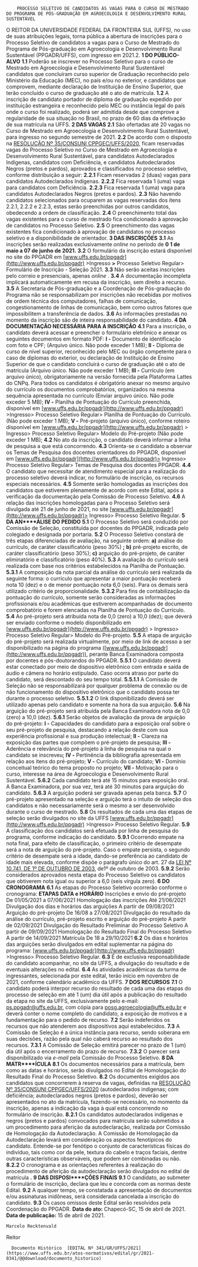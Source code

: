         PROCESSO SELETIVO DE CANDIDATOS ÀS VAGAS PARA O CURSO DE MESTRADO DO PROGRAMA DE PÓS-GRADUAÇÃO EM AGROECOLOGIA E DESENVOLVIMENTO RURAL SUSTENTÁVEL  

 O REITOR DA UNIVERSIDADE FEDERAL DA FRONTEIRA SUL (UFFS), no uso de suas atribuições legais, torna pública a abertura de inscrições para o Processo Seletivo de candidatos a vagas para o Curso de Mestrado do Programa de Pós-graduação em Agroecologia e Desenvolvimento Rural Sustentável (PPGADR/UFFS), com ingresso em 2021.2.  **1 DO PÚBLICO-ALVO** **1.1**  Poderão se inscrever no Processo Seletivo para o curso de Mestrado em Agroecologia e Desenvolvimento Rural Sustentável candidatos que concluíram curso superior de Graduação reconhecido pelo Ministério da Educação (MEC), no país e/ou no exterior, e candidatos que comprovem, mediante declaração de Instituição de Ensino Superior, que terão concluído o curso de graduação até o ato de matrícula. **1.2**  A inscrição de candidato portador de diploma de graduação expedido por instituição estrangeira e reconhecido pelo MEC ou instância legal do país onde o curso foi realizado, poderá ser admitida desde que comprove a regularidade de sua situação no Brasil, no prazo de 60 dias da efetivação de sua matrícula na UFFS.  **2 DAS VAGAS** **2.1**  São ofertadas até 20 vagas no Curso de Mestrado em Agroecologia e Desenvolvimento Rural Sustentável, para ingresso no segundo semestre de 2021. **2.2**  De acordo com o disposto na [RESOLUÇÃO Nº 35/CONSUNI CPPGEC/UFFS/2020](https://www.uffs.edu.br/atos-normativos/resolucao/consunicppgec/2020-0035), ficam reservadas vagas do Processo Seletivo no Curso de Mestrado em Agroecologia e Desenvolvimento Rural Sustentável, para candidatos Autodeclarados Indígenas, candidatos com Deficiência, e candidatos Autodeclarados Negros (pretos e pardos), aprovados e classificados no processo seletivo, conforme distribuição a seguir: **2.2.1**  Ficam reservadas 2 (duas) vagas para candidatos Autodeclarados Indígenas. **2.2.2**  Fica reservada 1 (uma) vaga para candidatos com Deficiência. **2.2.3**  Fica reservada 1 (uma) vaga para candidatos Autodeclarados Negros (pretos e pardos). **2.3**  Não havendo candidatos selecionados para ocuparem as vagas reservadas dos itens 2.2.1, 2.2.2 e 2.2.3, estas serão preenchidas por outros candidatos, obedecendo a ordem de classificação. **2.4**  O preenchimento total das vagas existentes para o curso de mestrado fica condicionado à aprovação de candidatos no Processo Seletivo. **2.5**  O preenchimento das vagas existentes fica condicionado à aprovação de candidatos no processo seletivo e a disponibilidade de orientador.  **3 DAS INSCRIÇÕES** **3.1**  As inscrições serão realizadas exclusivamente *online*  no período de **0** **1 de maio a 07 de junho de 2021.** **3.2**  O formulário da inscrição estará disponível no site do PPGADR em [www.uffs.edu.br/ppgadr](http://www.uffs.edu.br/ppgadr) >Ingresso  **>** Processo Seletivo Regular> Formulário de Inscrição - Seleção 2021. **3.3**  Não serão aceitas inscrições pelo correio e presenciais, apenas *online* . **3.4**  A documentação incompleta implicará automaticamente em recusa da inscrição, sem direito a recurso. **3.5**  A Secretaria de Pós-graduação e a Coordenação de Pós-graduação do Programa não se responsabilizam por inscrições não recebidas por motivos de ordem técnica dos computadores, falhas de comunicação, congestionamento de linhas de comunicação, bem como outros fatores que impossibilitem a transferência de dados. **3.6**  As informações prestadas no momento da inscrição são de inteira responsabilidade do candidato.  **4 DA DOCUMENTAÇÃO NECESSÁRIA PARA A INSCRIÇÃO** **4.1**  Para a inscrição, o candidato deverá acessar e preencher o formulário eletrônico e anexar os seguintes documentos em formato PDF: **I -**  Documento de identificação com foto e CPF; (Arquivo único. Não pode exceder 1 MB); **II -**  Diploma de curso de nível superior, reconhecido pelo MEC ou órgão competente para o caso de diplomas do exterior, ou declaração de Instituição de Ensino Superior de que o candidato concluirá o curso de graduação até o ato de matrícula (Arquivo único. Não pode exceder 1 MB); **III -**  Currículo (em arquivo único), obrigatoriamente na versão fornecida pela Plataforma Lattes do CNPq. Para todos os candidatos é obrigatório anexar no mesmo arquivo do currículo os documentos comprobatórios, organizados na mesma sequência apresentada no currículo (Enviar arquivo único. Não pode exceder 5 MB); **IV -**  Planilha de Pontuação do Currículo preenchida, disponível em [www.uffs.edu.br/ppgadr](http://www.uffs.edu.br/ppgadr) >Ingresso> Processo Seletivo Regular> Planilha de Pontuação do Currículo. (Não pode exceder 1 MB); **V -**  Pré-projeto (arquivo único), conforme roteiro disponível em [www.uffs.edu.br/ppgadr](http://www.uffs.edu.br/ppgadr) > Ingresso> Processo Seletivo Regular> Modelo do Pré-projeto (Não pode exceder 1 MB); **4.2**  No ato da inscrição, o candidato deverá informar a linha de pesquisa a que está concorrendo. **4.3**  Orienta-se o candidato a observar os Temas de Pesquisa dos docentes orientadores do PPGADR, disponível em [www.uffs.edu.br/ppgadr](http://www.uffs.edu.br/ppgadr)> Ingresso> Processo Seletivo Regular> Temas de Pesquisa dos docentes PPGADR. **4.4** O candidato que necessitar de atendimento especial para a realização do processo seletivo deverá indicar, no formulário de inscrição, os recursos especiais necessários. **4.5** Somente serão homologadas as inscrições dos candidatos que estiverem plenamente de acordo com este Edital, após a verificação da documentação pela Comissão de Processo Seletivo. **4.6** A relação das inscrições homologadas para o Processo Seletivo será divulgada até 21 de junho de 2021, no site [www.uffs.edu.br/ppgadr](http://www.uffs.edu.br/ppgadr)> Ingresso> Processo Seletivo Regular.  **5 DA AN****ÁLISE DO PEDIDO** **5.1**  O Processo Seletivo será conduzido por Comissão de Seleção, constituída por docentes do PPGADR, indicada pelo colegiado e designada por portaria. **5.2**  O Processo Seletivo constará de três etapas diferenciadas de avaliação, na seguinte ordem: **a)**  análise do currículo, de caráter classificatório (peso 30%) **;** **b)**  pré-projeto escrito, de caráter classificatório (peso 30%); **c)**  arguição do pré-projeto, de caráter eliminatório e classificatório (peso 40%). **5.3**  A avaliação do currículo será realizada com base nos critérios estabelecidos na Planilha de Pontuação. **5.3.1**  A composição da nota parcial da análise do currículo será realizada da seguinte forma: o currículo que apresentar a maior pontuação receberá nota 10 (dez) e o de menor pontuação nota 6,0 (seis). Para os demais será utilizado critério de proporcionalidade. **5.3.2**  Para fins de contabilização da pontuação do currículo, somente serão consideradas as informações profissionais e/ou acadêmicas que estiverem acompanhadas de documento comprobatório e forem elencadas na Planilha de Pontuação do Currículo. **5.4**  Ao pré-projeto será atribuída nota de 0,0 (zero) a 10,0 (dez); que deverá ser enviado conforme o modelo disponibilizado em [www.uffs.edu.br/ppgadr](http://www.uffs.edu.br/ppgadr) > Ingresso> Processo Seletivo Regular> Modelo do Pré-projeto. **5.5**  A etapa de arguição do pré-projeto será realizada virtualmente, por meio de link de acesso a ser disponibilizado na página do programa ([www.uffs.edu.br/ppgadr](http://www.uffs.edu.br/ppgadr)), perante Banca Examinadora composta por docentes e pós-doutorandos do PPGADR. **5.5.1**  O candidato deverá estar conectado por meio de dispositivo eletrônico com entrada e saída de áudio e câmera no horário estipulado. Caso ocorra atraso por parte do candidato, será descontado do seu tempo total. **5.5.1.1**  A Comissão de Seleção não se responsabilizará por qualquer problema de conexão ou de não funcionamento do dispositivo eletrônico que o candidato possa ter durante o processo seletivo. **5.5.1.2**  O link disponibilizado deverá ser utilizado apenas pelo candidato e somente na hora da sua arguição. **5.6**  Na arguição do pré-projeto será atribuída pela Banca Examinadora nota de 0,0 (zero) a 10,0 (dez). **5.6.1**  Serão objetos de avaliação da prova de arguição do pré-projeto: **I -**  Capacidades do candidato para a exposição oral sobre o seu pré-projeto de pesquisa, destacando a relação deste com sua experiência profissional e sua produção intelectual; **II -**  Clareza na exposição das partes que compõem o pré-projeto de pesquisa; **III -**  Aderência e relevância do pré-projeto à linha de pesquisa na qual o candidato se inscreveu; **IV -**  Pertinência da bibliografia apresentada em relação aos itens do pré-projeto; **V -**  Currículo do candidato; **VI -**  Domínio conceitual teórico do tema proposto no projeto; **VII -**  Motivação para o curso, interesse na área de Agroecologia e Desenvolvimento Rural Sustentável. **5.6.2**  Cada candidato terá até 15 minutos para exposição oral. A Banca Examinadora, por sua vez, terá até 30 minutos para arguição do candidato. **5.6.3**  A arguição poderá ser gravada apenas pela banca. **5.7**  O pré-projeto apresentado na seleção e arguição terá o intuito de seleção dos candidatos e não necessariamente será o mesmo a ser desenvolvido durante o curso de mestrado. **5.8**  Os resultados de cada uma das etapas de seleção serão divulgados no site da UFFS [www.uffs.edu.br/ppgadr](http://www.uffs.edu.br/ppgadr) >Ingresso> Processo Seletivo Regular. **5.9**  A classificação dos candidatos será efetuada por linha de pesquisa do programa, conforme indicação do candidato. **5.9.1**  Ocorrendo empate na nota final, para efeito de classificação, o primeiro critério de desempate será a nota de arguição do pré-projeto. Caso o empate persista, o segundo critério de desempate será a idade, dando-se preferência ao candidato de idade mais elevada, conforme dispõe o parágrafo único do art. 27 da [LEI Nº 10.741, DE 1º DE OUTUBRO DE 2003](http://www.planalto.gov.br/ccivil_03/leis/2003/l10.741.htm), de1º de outubro de 2003. **5.9.2**  Serão considerados aprovados nesta etapa do Processo Seletivo os candidatos que obtiverem nota igual ou superior a 6,0 (seis vírgula zero).  **6 DO CRONOGRAMA** **6.1**  As etapas do Processo Seletivo ocorrerão conforme o cronograma:     **ETAPAS**   **DATA e HORÁRIO**     Inscrições e envio do pré-projeto   De 01/05/2021 a 07/06/2021     Homologação das inscrições   Até 21/06/2021     Divulgação dos dias e horários das arguições   A partir de 09/08/2021     Arguição do pré-projeto   De 16/08 a 27/08/2021     Divulgação do resultado da análise do currículo, pré-projeto escrito e arguição do pré-projeto   A partir de 02/09/2021     Divulgação do Resultado Preliminar do Processo Seletivo   A partir de 09/09/2021     Homologação do Resultado Final do Processo Seletivo   A partir de 14/09/2021     Matrícula   De 18 a 29/10/2021     **6.2**  Os dias e horários das arguições serão divulgados em edital suplementar na página do programa: [www.uffs.edu.br/ppgadr](http://www.uffs.edu.br/ppgadr) >Ingresso> Processo Seletivo Regular. **6.3**  É de exclusiva responsabilidade do candidato acompanhar, no site da UFFS, a divulgação do resultado e de eventuais alterações no edital. **6.4**  As atividades acadêmicas da turma de ingressantes, selecionada por este edital, terão início em novembro de 2021, conforme calendário acadêmico da UFFS.  **7 DOS RECURSOS** **7.1**  O candidato poderá interpor recurso do resultado de cada uma das etapas do processo de seleção em até 1 (um) dia útil após a publicação do resultado da etapa no site da UFFS, exclusivamente pelo e-mail: ps.ppgadr@uffs.edu.br, com cópia para posg.agroecologia@uffs.edu.br e deverá conter o nome completo do candidato, a exposição de motivos e a fundamentação para o pedido de recurso. **7.2**  Serão indeferidos os recursos que não atenderem aos dispositivos aqui estabelecidos. **7.3**  A Comissão de Seleção é a única instância para recurso, sendo soberana em suas decisões, razão pela qual não caberá recurso ao resultado dos recursos. **7.3.1**  A Comissão de Seleção emitirá parecer no prazo de 1 (um) dia útil após o encerramento do prazo de recurso. **7.3.2**  O parecer será disponibilizado via *e-mail*  pela Comissão do Processo Seletivo.  **8 DA MATR****ÍCULA** **8.1**  Os documentos necessários para a matrícula, bem como as datas e horários, serão divulgados no Edital de Homologação do Resultado Final do Processo Seletivo. **8.2**  Os documentos exigidos aos candidatos que concorrerem à reserva de vagas, definidas na [RESOLUÇÃO Nº 35/CONSUNI CPPGEC/UFFS/2020](https://www.uffs.edu.br/atos-normativos/resolucao/consunicppgec/2020-0035) (autodeclarados indígenas; com deficiência; autodeclarados negros (pretos e pardos), deverão ser apresentados no ato da matrícula, fazendo-se necessário, no momento da inscrição, apenas a indicação da vaga à qual está concorrendo no formulário de inscrição. **8.2.1**  Os candidatos autodeclarados indígenas e negros (pretos e pardos) convocados para matrícula serão submetidos a um procedimento para aferição da autodeclaração, realizada por Comissão de Homologação da Autodeclaração. A Comissão de Homologação da Autodeclaração levará em consideração os aspectos fenotípicos do candidato. Entende-se por fenótipo o conjunto de características físicas do indivíduo, tais como cor da pele, textura do cabelo e traços faciais, dentre outras características observáveis, que podem ser combinadas ou não. **8.2.2**  O cronograma e as orientações referentes à realização do procedimento de aferição da autodeclaração serão divulgados no edital de matrícula **.**  **9 DAS DISPOSI****ÇÕES FINAIS** **9.1**  O candidato, ao submeter o formulário de inscrição, declara que leu e concorda com as normas deste Edital. **9.2**  A qualquer tempo, se constatada a apresentação de documentos e/ou assinaturas inidôneas, será considerada cancelada a inscrição do candidato. **9.3**  Os casos omissos deste Edital serão resolvidos pela Coordenação do PPGADR.        **Data do ato:** Chapecó-SC, 15 de abril de 2021.   
 **Data de publicação:**  15 de abril de 2021. 

    Marcelo Recktenvald   
 Reitor 

      Documento Histórico  [EDITAL Nº 341/GR/UFFS/2021](https://www.uffs.edu.br/atos-normativos/edital/gr/2021-0341/@@download/documento_historico)     
      